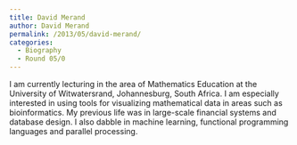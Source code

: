 ```yaml
---
title: David Merand
author: David Merand
permalink: /2013/05/david-merand/
categories:
  - Biography
  - Round 05/0
---
```

I am currently lecturing in the area of Mathematics Education at the University of Witwatersrand, Johannesburg, South Africa. I am especially interested in using tools for visualizing mathematical data in areas such as bioinformatics. My previous life was in large-scale financial systems and database design. I also dabble in machine learning, functional programming languages and parallel processing.
